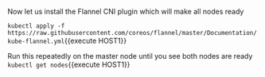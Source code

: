 Now let us install the Flannel CNI plugin which will make all nodes ready

`kubectl apply -f https://raw.githubusercontent.com/coreos/flannel/master/Documentation/kube-flannel.yml`{{execute HOST1}}

Run this repeatedly on the master node until you see both nodes are ready
`kubectl get nodes`{{execute HOST1}}

